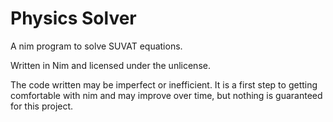 # Physics Solver

A nim program to solve SUVAT equations.

Written in Nim and licensed under the unlicense.

The code written may be imperfect or inefficient. It is a first step to getting comfortable with nim and may improve over time, but nothing is guaranteed for this project.
